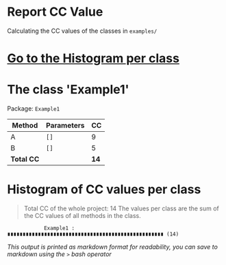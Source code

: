 # Report CC Value

Calculating the CC values of the classes in `examples/`
# [Go to the Histogram per class](#histogram-of-cc-values-per-class)

# The class 'Example1'
Package: `Example1`

| Method | Parameters | CC |
| ------ | ---------- | -- |
| A | `[]` | $9$ |
| B | `[]` | $5$ |
| **Total CC** || **$14$** |



# Histogram of CC values per class
> Total CC of the whole project: 14
The values per class are the sum of the CC values of all methods in the class.
```
            Example1 : ∎∎∎∎∎∎∎∎∎∎∎∎∎∎∎∎∎∎∎∎∎∎∎∎∎∎∎∎∎∎∎∎∎∎∎∎∎∎∎∎∎∎∎∎∎∎∎∎∎∎∎ (14)
```
*This output is printed as markdown format for readability, you can save to markdown using the `>` bash operator*


